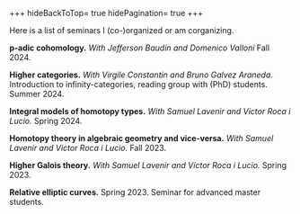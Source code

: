 +++
hideBackToTop= true
hidePagination= true
+++

Here is a list of seminars I (co-)organized or am corganizing.

**p-adic cohomology.** _With Jefferson Baudin and Domenico Valloni_ Fall 2024.

**Higher categories.**  _With Virgile Constantin and Bruno Galvez Araneda._  Introduction to infinity-categories, reading group with (PhD) students. Summer 2024.

**Integral models of homotopy types.** _With Samuel Lavenir and Victor Roca i Lucio._ Spring 2024.

**Homotopy theory in algebraic geometry and vice-versa.** _With Samuel Lavenir and Victor Roca i Lucio._ Fall 2023.

**Higher Galois theory.** _With Samuel Lavenir and Victor Roca i Lucio._ Spring 2023.

**Relative elliptic curves.** Spring 2023. Seminar for advanced master students.
